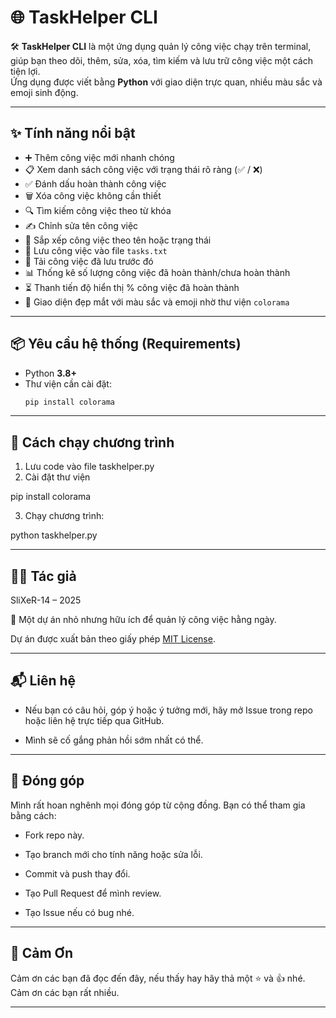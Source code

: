 # 🌐 TaskHelper CLI  

🛠️ **TaskHelper CLI** là một ứng dụng quản lý công việc chạy trên terminal, giúp bạn theo dõi, thêm, sửa, xóa, tìm kiếm và lưu trữ công việc một cách tiện lợi.  
Ứng dụng được viết bằng **Python** với giao diện trực quan, nhiều màu sắc và emoji sinh động.  

---

## ✨ Tính năng nổi bật
- ➕ Thêm công việc mới nhanh chóng  
- 📋 Xem danh sách công việc với trạng thái rõ ràng (✅ / ❌)  
- ✅ Đánh dấu hoàn thành công việc  
- 🗑️ Xóa công việc không cần thiết  
- 🔍 Tìm kiếm công việc theo từ khóa  
- ✍️ Chỉnh sửa tên công việc  
- 📑 Sắp xếp công việc theo tên hoặc trạng thái  
- 💾 Lưu công việc vào file `tasks.txt`  
- 📂 Tải công việc đã lưu trước đó  
- 📊 Thống kê số lượng công việc đã hoàn thành/chưa hoàn thành  
- ⏳ Thanh tiến độ hiển thị % công việc đã hoàn thành  
- 🎨 Giao diện đẹp mắt với màu sắc và emoji nhờ thư viện `colorama`  

---

## 📦 Yêu cầu hệ thống (Requirements)
- Python **3.8+**  
- Thư viện cần cài đặt:
  ```bash
  pip install colorama

---

## 🚀 Cách chạy chương trình

1. Lưu code vào file taskhelper.py
2. Cài đặt thư viện  

pip install colorama

3. Chạy chương trình:
  
python taskhelper.py

---

## 👨‍💻 Tác giả
SliXeR-14 – 2025 

📌 Một dự án nhỏ nhưng hữu ích để quản lý công việc hằng ngày.

Dự án được xuất bản theo giấy phép [MIT License](../LICENSE).

---

## 📬 Liên hệ
- Nếu bạn có câu hỏi, góp ý hoặc ý tưởng mới, hãy mở Issue trong repo hoặc liên hệ trực tiếp qua GitHub.

- Mình sẽ cố gắng phản hồi sớm nhất có thể.

---

## 🤝 Đóng góp
Mình rất hoan nghênh mọi đóng góp từ cộng đồng. Bạn có thể tham gia bằng cách:

- Fork repo này.

- Tạo branch mới cho tính năng hoặc sửa lỗi.

- Commit và push thay đổi.

- Tạo Pull Request để mình review.

- Tạo Issue nếu có bug nhé.

---

## 🙏 Cảm Ơn
Cảm ơn các bạn đã đọc đến đây, nếu thấy hay hãy thả một ⭐ và 👍 nhé. Cảm ơn các bạn rất nhiều.

---
